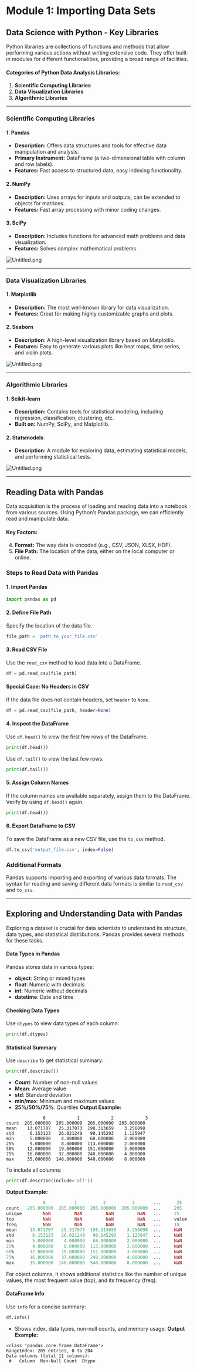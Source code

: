 

# Module 1: Importing Data Sets
## Data Science with Python - Key Libraries
Python libraries are collections of functions and methods that allow performing various actions without writing extensive code. They offer built-in modules for different functionalities, providing a broad range of facilities.
#### Categories of Python Data Analysis Libraries:
1. **Scientific Computing Libraries**
2. **Data Visualization Libraries**
3. **Algorithmic Libraries**

___
### Scientific Computing Libraries
#### 1. **Pandas**
- **Description:** Offers data structures and tools for effective data manipulation and analysis.
- **Primary Instrument:** DataFrame (a two-dimensional table with column and row labels).
- **Features:** Fast access to structured data, easy indexing functionality.
#### 2. **NumPy**
- **Description:** Uses arrays for inputs and outputs, can be extended to objects for matrices.
- **Features:** Fast array processing with minor coding changes.
#### 3. **SciPy**
- **Description:** Includes functions for advanced math problems and data visualization.
- **Features:** Solves complex mathematical problems.

![Untitled.png](https://prod-files-secure.s3.us-west-2.amazonaws.com/03e82b26-cccb-4906-bb56-adabcbdc0655/997ac361-58a8-4f04-bb0f-79fea4baa761/Untitled.png?X-Amz-Algorithm=AWS4-HMAC-SHA256&X-Amz-Content-Sha256=UNSIGNED-PAYLOAD&X-Amz-Credential=ASIAZI2LB466WQCNSCQZ%2F20250129%2Fus-west-2%2Fs3%2Faws4_request&X-Amz-Date=20250129T041729Z&X-Amz-Expires=3600&X-Amz-Security-Token=IQoJb3JpZ2luX2VjEHsaCXVzLXdlc3QtMiJHMEUCICeM9hwKHYlIQzqPe1MxG7aYbK734WPhgL1q0WqXjvZiAiEAx1nmNbmLDfn66%2BNyLrTKmmJkYd6cBwsghD8TJAT1%2BFAqiAQIhP%2F%2F%2F%2F%2F%2F%2F%2F%2F%2FARAAGgw2Mzc0MjMxODM4MDUiDOK6nz26WVh1%2Bf3DLSrcA0CVaEYPVYyHqryJJQhwbyKliSd9Vb1oOUcb47g0Jzgywm57z0QEws0%2BVhTA1FknIyf3B0ckIet3GOge%2F4wa%2BdkV%2Fdhk1eTyEZy4zkVGHJz1yPYZZiRIVmCB1xYuWWrzbQxr3o46ywUnmoCOItaj5hPbHP2hwyRc0vknYlNnxFt%2Ft%2B%2FNP2mPycwBtuex1bEsCkAGlV1UzsQgl%2B1%2FUAPaMw%2B%2F6ylYumJKmduEGeC8q3fymG7PiyF8FDjNnAVZZQfixYWhN2lQtCANtjDgYlcMI8U8jcY%2BXqOKAHdNuPALs%2BVAN2WTQIg0RQP46fy57RsZm005JCG%2FHRoM8%2FhBtP9rG2b1AxNNTTCxKQtYWQ7Z%2FGaqHn8j%2F1UaDid3Rib6HvsWPd9wINfNCC8LHWShAAAtHElEp%2BKtjGROZyd9QtC7xE5wp3c2LvlWU4o6adPj2BnjpS3lVP1UQbLzAE6jGW%2FtdlgEKDkRdbRueS6B9mYurPlt4PJ8XX6kXONsjamX%2FNNRcHFjiZt6aHH3dSG%2B1ObKVSlpgx1KpG2arBkv61qMpa%2BjZo4WSDX0qrN0lXGIxmCzZnipjDJCtfP63VS7iO66pgpGz40R%2FUTGReUpRqe2cJdIK09fxmZxN1vmOy5RMPS65rwGOqUB2UNvMdQFM%2F1m5JQEPczMJcta8sjwDlsVScsU6bXfu%2F%2F%2FscImhztwY7JL6d2f3ZVleVlAHTTVzge7cikw8H9L0sq%2BRRbRtLFng4uDBsC7nbkKaJQ06NqhTkrIvCBPSXPArf8EwiDmKHJV2r2JXcQLHaSb18OLFBSOqk920iXRyxf%2B8f1t9NZv3ZYxKn9LFtIXWxjVsVMdZxu3Le%2FoImbzSAemuWWM&X-Amz-Signature=4ca0b2d9ca0f8e35b26f8b0520c71f472c8c95fa17f32ca4274336fdd346c073&X-Amz-SignedHeaders=host&x-id=GetObject)
___
### Data Visualization Libraries
#### 1. **Matplotlib**
- **Description:** The most well-known library for data visualization.
- **Features:** Great for making highly customizable graphs and plots.
#### 2. **Seaborn**
- **Description:** A high-level visualization library based on Matplotlib.
- **Features:** Easy to generate various plots like heat maps, time series, and violin plots.

![Untitled.png](https://prod-files-secure.s3.us-west-2.amazonaws.com/03e82b26-cccb-4906-bb56-adabcbdc0655/733d1e42-5a53-4fd8-90c1-3d85254369a6/Untitled.png?X-Amz-Algorithm=AWS4-HMAC-SHA256&X-Amz-Content-Sha256=UNSIGNED-PAYLOAD&X-Amz-Credential=ASIAZI2LB466TOMAXXLQ%2F20250129%2Fus-west-2%2Fs3%2Faws4_request&X-Amz-Date=20250129T041728Z&X-Amz-Expires=3600&X-Amz-Security-Token=IQoJb3JpZ2luX2VjEHsaCXVzLXdlc3QtMiJIMEYCIQDAk%2B0ZMQ9KWChNWYZBGCBpz%2FaHk1ENnaiCDjtD4WJUuAIhAL3RbUf2G8rFhGJt5qfVST7vOX8yPpF0%2BdmHNNZfu%2FSeKogECIT%2F%2F%2F%2F%2F%2F%2F%2F%2F%2FwEQABoMNjM3NDIzMTgzODA1Igx14Wu5tG6QsqV24Bwq3AO8Z1oz%2FwcOg8NHSyv5R06uQTv1495geLLgCGOD5lWWVbenDannyQZ0MMhuGnsPZSP%2Fin%2FLjJp0PcYZK3SDi2fkcCKzJeS8bJWFRe7cSpyFB6Jk%2FHjCTH8ztpGy75tqmhFydWuwumVmGW7J%2BOTnJznw6mP9VF75pWrYUhJbQkmw8GXvpPpZBJsibpq5Qm13FcptAax6lyy8cZOHymsPO5rbdMQCsSbOPVdgVvOy4Bv3xwJgq3ynrmqo3E%2FeDdLe3uNbgQwUOPzd5RcPsYJiILGhsAobmV9dLui14QeTAdRL4wbPtzXqCKVkmOilT4YK1f1tDbFzpZVctmKrY4nFgjkZiVoWCJK%2F9mNKb8V20kAjqMEu10H0GWG7HZncjl0xWauv3IJQ7ppFPthmGhypsEtN5u7TzdfZ0Ueo59Z56EFew%2FuZTk65gXfOL%2FwUX8fi5jcc18gcsZsSJDUxkKVrr%2B4qCQQZp9HxDY2CPCej2jXLpWpYRsU%2BkQ4gIyKF5CP81SsLUlW4vh8i85UdaeUE62D9NS%2Fx56GYpdCK4jonFAWn1%2BHxX0eA7nHbuQuVyZ2IpPLqxsCBNaMLz%2FQv1%2FM2XGMcFK9pgiSt3kJO4B7pKE7bk1yNYs2sU7%2BAE4cwoDCRu%2Ba8BjqkAVNBnPWDPalwh7eLWi9HVCYV8b5NTELu8mGJjoeKsDut85Ek9lBv4f5SfXM35A6gGdg2JNHvC6ZfyHYtT13zkVJQskji9v%2Fu%2FcEm%2BzYRwZZcr7d3h9%2BEPVzFb9pcsS3LGvKqqI0M%2BtH0k9FoapkVcp5M6tR7cmbAderZgPWzreIWo8lX7UpykcFfDVXC6izvU9WDlCX6nXhGjgEYf59%2F0dtl2sNU&X-Amz-Signature=269361ae834da8fef71d336a93261b2efde1c90fa899c208f45c606e6f2dc671&X-Amz-SignedHeaders=host&x-id=GetObject)
___
### Algorithmic Libraries
#### 1. **Scikit-learn**
- **Description:** Contains tools for statistical modeling, including regression, classification, clustering, etc.
- **Built on:** NumPy, SciPy, and Matplotlib.
#### 2. **Statsmodels**
- **Description:** A module for exploring data, estimating statistical models, and performing statistical tests.

![Untitled.png](https://prod-files-secure.s3.us-west-2.amazonaws.com/03e82b26-cccb-4906-bb56-adabcbdc0655/c62885f5-417d-4179-834f-d68f8f2bdf39/Untitled.png?X-Amz-Algorithm=AWS4-HMAC-SHA256&X-Amz-Content-Sha256=UNSIGNED-PAYLOAD&X-Amz-Credential=ASIAZI2LB466TOMAXXLQ%2F20250129%2Fus-west-2%2Fs3%2Faws4_request&X-Amz-Date=20250129T041728Z&X-Amz-Expires=3600&X-Amz-Security-Token=IQoJb3JpZ2luX2VjEHsaCXVzLXdlc3QtMiJIMEYCIQDAk%2B0ZMQ9KWChNWYZBGCBpz%2FaHk1ENnaiCDjtD4WJUuAIhAL3RbUf2G8rFhGJt5qfVST7vOX8yPpF0%2BdmHNNZfu%2FSeKogECIT%2F%2F%2F%2F%2F%2F%2F%2F%2F%2FwEQABoMNjM3NDIzMTgzODA1Igx14Wu5tG6QsqV24Bwq3AO8Z1oz%2FwcOg8NHSyv5R06uQTv1495geLLgCGOD5lWWVbenDannyQZ0MMhuGnsPZSP%2Fin%2FLjJp0PcYZK3SDi2fkcCKzJeS8bJWFRe7cSpyFB6Jk%2FHjCTH8ztpGy75tqmhFydWuwumVmGW7J%2BOTnJznw6mP9VF75pWrYUhJbQkmw8GXvpPpZBJsibpq5Qm13FcptAax6lyy8cZOHymsPO5rbdMQCsSbOPVdgVvOy4Bv3xwJgq3ynrmqo3E%2FeDdLe3uNbgQwUOPzd5RcPsYJiILGhsAobmV9dLui14QeTAdRL4wbPtzXqCKVkmOilT4YK1f1tDbFzpZVctmKrY4nFgjkZiVoWCJK%2F9mNKb8V20kAjqMEu10H0GWG7HZncjl0xWauv3IJQ7ppFPthmGhypsEtN5u7TzdfZ0Ueo59Z56EFew%2FuZTk65gXfOL%2FwUX8fi5jcc18gcsZsSJDUxkKVrr%2B4qCQQZp9HxDY2CPCej2jXLpWpYRsU%2BkQ4gIyKF5CP81SsLUlW4vh8i85UdaeUE62D9NS%2Fx56GYpdCK4jonFAWn1%2BHxX0eA7nHbuQuVyZ2IpPLqxsCBNaMLz%2FQv1%2FM2XGMcFK9pgiSt3kJO4B7pKE7bk1yNYs2sU7%2BAE4cwoDCRu%2Ba8BjqkAVNBnPWDPalwh7eLWi9HVCYV8b5NTELu8mGJjoeKsDut85Ek9lBv4f5SfXM35A6gGdg2JNHvC6ZfyHYtT13zkVJQskji9v%2Fu%2FcEm%2BzYRwZZcr7d3h9%2BEPVzFb9pcsS3LGvKqqI0M%2BtH0k9FoapkVcp5M6tR7cmbAderZgPWzreIWo8lX7UpykcFfDVXC6izvU9WDlCX6nXhGjgEYf59%2F0dtl2sNU&X-Amz-Signature=0b67a5eea54d6f7f91f3a5bc8fbf2e13b18d5fc63996172a2064acd4756b7215&X-Amz-SignedHeaders=host&x-id=GetObject)
___
## Reading Data with Pandas
Data acquisition is the process of loading and reading data into a notebook from various sources. Using Python’s Pandas package, we can efficiently read and manipulate data.
#### Key Factors:
4. **Format:** The way data is encoded (e.g., CSV, JSON, XLSX, HDF).
5. **File Path:** The location of the data, either on the local computer or online.
### Steps to Read Data with Pandas
#### 1. **Import Pandas**
```python
import pandas as pd
```
#### 2. **Define File Path**
Specify the location of the data file.
```python
file_path = 'path_to_your_file.csv'
```
#### 3. **Read CSV File**
Use the `read_csv` method to load data into a DataFrame.
```python
df = pd.read_csv(file_path)
```
#### Special Case: No Headers in CSV
If the data file does not contain headers, set `header` to `None`.
```python
df = pd.read_csv(file_path, header=None)
```
#### 4. **Inspect the DataFrame**
Use `df.head()` to view the first few rows of the DataFrame.
```python
print(df.head())
```
Use `df.tail()` to view the last few rows.
```python
print(df.tail())
```
#### 5. **Assign Column Names**
If the column names are available separately, assign them to the DataFrame.
Verify by using `df.head()` again.
```python
print(df.head())
```
#### 6. **Export DataFrame to CSV**
To save the DataFrame as a new CSV file, use the `to_csv` method.
```python
df.to_csv('output_file.csv', index=False)
```
### Additional Formats
Pandas supports importing and exporting of various data formats. The syntax for reading and saving different data formats is similar to `read_csv` and `to_csv`.
___
## Exploring and Understanding Data with Pandas
Exploring a dataset is crucial for data scientists to understand its structure, data types, and statistical distributions. Pandas provides several methods for these tasks.
#### Data Types in Pandas
Pandas stores data in various types:
- **object**: String or mixed types
- **float**: Numeric with decimals
- **int**: Numeric without decimals
- **datetime**: Date and time
#### Checking Data Types
Use `dtypes` to view data types of each column:
```python
print(df.dtypes)
```
#### Statistical Summary
Use `describe` to get statistical summary:
```python
print(df.describe())
```
- **Count**: Number of non-null values
- **Mean**: Average value
- **std**: Standard deviation
- **min/max**: Minimum and maximum values
- **25%/50%/75%**: Quartiles
**Output Example:**
```plain text
              0            1            2            3
count  205.000000  205.000000  205.000000  205.000000
mean    13.071707   25.317073  198.313659    3.256098
std      6.153123   26.021249   90.145293    1.125947
min      5.000000    4.000000   68.000000    2.000000
25%      9.000000    8.000000  113.000000    2.000000
50%     12.000000   19.000000  151.000000    3.000000
75%     16.000000   37.000000  248.000000    4.000000
max     35.000000  148.000000  540.000000    8.000000
```
To include all columns:
```python
print(df.describe(include='all'))
```
**Output Example:**
```r
              0           1          2          3       ...      25       26       27
count   205.000000  205.000000  205.000000  205.000000  ...     205      205      205
unique        NaN         NaN         NaN         NaN   ...     25       25       25
top           NaN         NaN         NaN         NaN   ...     value    value    value
freq          NaN         NaN         NaN         NaN   ...     10       10       10
mean     13.071707   25.317073  198.313659    3.256098  ...     NaN      NaN      NaN
std       6.153123   26.021249   90.145293    1.125947  ...     NaN      NaN      NaN
min       5.000000    4.000000   68.000000    2.000000  ...     NaN      NaN      NaN
25%       9.000000    8.000000  113.000000    2.000000  ...     NaN      NaN      NaN
50%      12.000000   19.000000  151.000000    3.000000  ...     NaN      NaN      NaN
75%      16.000000   37.000000  248.000000    4.000000  ...     NaN      NaN      NaN
max      35.000000  148.000000  540.000000    8.000000  ...     NaN      NaN      NaN
```
For object columns, it shows additional statistics like the number of unique values, the most frequent value (top), and its frequency (freq).
#### DataFrame Info
Use `info` for a concise summary:
```python
df.info()
```
- Shows index, data types, non-null counts, and memory usage.
**Output Example:**
```less
<class 'pandas.core.frame.DataFrame'>
RangeIndex: 205 entries, 0 to 204
Data columns (total 11 columns):
 #   Column  Non-Null Count  Dtype
